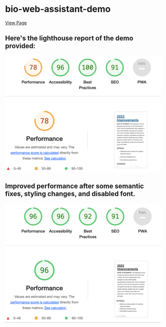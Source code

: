 # bio-web-assistant-demo

[View Page](https://dzhango.github.io/web-assistant-demo/index.html)

## Here's the lighthouse report of the demo provided:

![Lighhouse](lighthouse.png)

## Improved performance after some semantic fixes, styling changes, and disabled font.

![Lighhouse-improved](lighthouse-improved.png)
